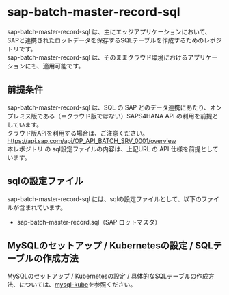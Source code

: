 # sap-batch-master-record-sql

sap-batch-master-record-sql は、主にエッジアプリケーションにおいて、SAPと連携されたロットデータを保存するSQLテーブルを作成するためのレポジトリです。  
sap-batch-master-record-sql は、そのままクラウド環境におけるアプリケーションにも、適用可能です。  

## 前提条件  
sap-batch-master-record-sql は、SQL の SAP とのデータ連携にあたり、オンプレミス版である（＝クラウド版ではない）SAPS4HANA API の利用を前提としています。  
クラウド版APIを利用する場合は、ご注意ください。  
https://api.sap.com/api/OP_API_BATCH_SRV_0001/overview        
本レポジトリ の sql設定ファイルの内容は、上記URL の API 仕様を前提としています。    

## sqlの設定ファイル

sap-batch-master-record-sql には、sqlの設定ファイルとして、以下のファイルが含まれています。  

* sap-batch-master-record.sql（SAP ロットマスタ）


## MySQLのセットアップ / Kubernetesの設定 / SQLテーブルの作成方法

MySQLのセットアップ / Kubernetesの設定 / 具体的なSQLテーブルの作成方法、については、[mysql-kube](https://github.com/latonaio/mysql-kube)を参照ください。
